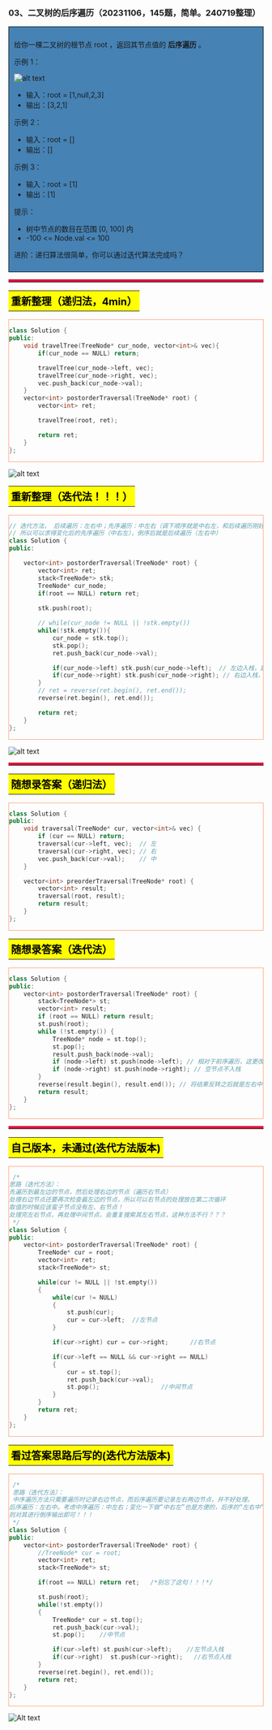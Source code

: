 ### 03、二叉树的后序遍历（20231106，145题，简单。240719整理）
<div style="border: 1px solid black; padding: 10px; background-color: SteelBlue;">

给你一棵二叉树的根节点 root ，返回其节点值的 **后序遍历** 。

示例 1：

![alt text](image/46821d80302826609bdacf855b7c404.png)

- 输入：root = [1,null,2,3]
- 输出：[3,2,1]

示例 2：

- 输入：root = []
- 输出：[]

示例 3：

- 输入：root = [1]
- 输出：[1]
 

提示：

- 树中节点的数目在范围 [0, 100] 内
- -100 <= Node.val <= 100
 

进阶：递归算法很简单，你可以通过迭代算法完成吗？

  </p>
</div>

<hr style="border-top: 5px solid #DC143C;">
<table>
  <tr>
    <td bgcolor="Yellow" style="padding: 5px; border: 0px solid black;">
      <span style="font-weight: bold; font-size: 20px;color: black;">
      重新整理（递归法，4min）
      </span>
    </td>
  </tr>
</table>
<div style="padding: 0px; border: 1.5px solid LightSalmon; margin-bottom: 10px;">

```C++
class Solution {
public:
    void travelTree(TreeNode* cur_node, vector<int>& vec){
        if(cur_node == NULL) return;

        travelTree(cur_node->left, vec);
        travelTree(cur_node->right, vec);
        vec.push_back(cur_node->val);
    }
    vector<int> postorderTraversal(TreeNode* root) {
        vector<int> ret;

        travelTree(root, ret);

        return ret;
    }
};
```

</div>

![alt text](image/bbc77bed8786b3dfeef29a7b42a8fe2.png)

<table>
  <tr>
    <td bgcolor="Yellow" style="padding: 5px; border: 0px solid black;">
      <span style="font-weight: bold; font-size: 20px;color: black;">
      重新整理（迭代法！！！）
      </span>
    </td>
  </tr>
</table>

<div style="padding: 0px; border: 1.5px solid LightSalmon; margin-bottom: 10px">

```C++
// 迭代方法， 后续遍历：左右中；先序遍历：中左右（调下顺序就是中右左，和后续遍历刚好相反）
// 所以可以求得变化后的先序遍历（中右左），倒序后就是后续遍历（左右中）
class Solution {
public:

    vector<int> postorderTraversal(TreeNode* root) {
        vector<int> ret;
        stack<TreeNode*> stk;
        TreeNode* cur_node;
        if(root == NULL) return ret;
        
        stk.push(root);

        // while(cur_node != NULL || !stk.empty())
        while(!stk.empty()){
            cur_node = stk.top();
            stk.pop();
            ret.push_back(cur_node->val);

            if(cur_node->left) stk.push(cur_node->left);  // 左边入栈，后取左节点
            if(cur_node->right) stk.push(cur_node->right); // 右边入栈，右节点先于左节点取！！！
        }
        // ret = reverse(ret.begin(), ret.end());
        reverse(ret.begin(), ret.end());

        return ret;
    }
};

```
</div>

![alt text](image/80946f49513a2cc82727736b1046a01.png)

<hr style="border-top: 5px solid #DC143C;">

<table>
  <tr>
    <td bgcolor="Yellow" style="padding: 5px; border: 0px solid black;">
      <span style="font-weight: bold; font-size: 20px;color: black;">
      随想录答案（递归法）
      </span>
    </td>
  </tr>
</table>

<div style="padding: 0px; border: 1.5px solid LightSalmon; margin-bottom: 10px">

```C++
class Solution {
public:
    void traversal(TreeNode* cur, vector<int>& vec) {
        if (cur == NULL) return;
        traversal(cur->left, vec);  // 左
        traversal(cur->right, vec); // 右
        vec.push_back(cur->val);    // 中
    }

    vector<int> preorderTraversal(TreeNode* root) {
        vector<int> result;
        traversal(root, result);
        return result;
    }
};
```
</div>

<table>
  <tr>
    <td bgcolor="Yellow" style="padding: 5px; border: 0px solid black;">
      <span style="font-weight: bold; font-size: 20px;color: black;">
      随想录答案（迭代法）
      </span>
    </td>
  </tr>
</table>

<div style="padding: 0px; border: 1.5px solid LightSalmon; margin-bottom: 10px">

```C++
class Solution {
public:
    vector<int> postorderTraversal(TreeNode* root) {
        stack<TreeNode*> st;
        vector<int> result;
        if (root == NULL) return result;
        st.push(root);
        while (!st.empty()) {
            TreeNode* node = st.top();
            st.pop();
            result.push_back(node->val);
            if (node->left) st.push(node->left); // 相对于前序遍历，这更改一下入栈顺序 （空节点不入栈）
            if (node->right) st.push(node->right); // 空节点不入栈
        }
        reverse(result.begin(), result.end()); // 将结果反转之后就是左右中的顺序了
        return result;
    }
};
```
</div>

<hr style="border-top: 5px solid #DC143C;">

<table>
  <tr>
    <td bgcolor="Yellow" style="padding: 5px; border: 0px solid black;">
      <span style="font-weight: bold; font-size: 20px;color: black;">
      自己版本，未通过(迭代方法版本)
      </span>
    </td>
  </tr>
</table>

<div style="padding: 0px; border: 1.5px solid LightSalmon; margin-bottom: 10px">

```C++
 /*
思路（迭代方法）：
先遍历到最左边的节点，然后处理右边的节点（遍历右节点）
处理右边节点还要再次检查最左边的节点，所以可以右节点的处理放在第二次循环
取值的时候应该蛮子节点没有左、右节点！
处理完左右节点，再处理中间节点，会重复搜索其左右节点，这种方法不行？？？
 */
class Solution {
public:
    vector<int> postorderTraversal(TreeNode* root) {
        TreeNode* cur = root;
        vector<int> ret;
        stack<TreeNode*> st;

        while(cur != NULL || !st.empty())
        {
            while(cur != NULL)
            {
                st.push(cur);
                cur = cur->left;  //左节点
            }

            if(cur->right) cur = cur->right;      //右节点

            if(cur->left == NULL && cur->right == NULL)
            {
                cur = st.top();
                ret.push_back(cur->val);
                st.pop();                 //中间节点
            }
        }
        return ret;
    }
};
```
</div>

<table>
  <tr>
    <td bgcolor="Yellow" style="padding: 5px; border: 0px solid black;">
      <span style="font-weight: bold; font-size: 20px;color: black;">
      看过答案思路后写的(迭代方法版本)
      </span>
    </td>
  </tr>
</table>

<div style="padding: 0px; border: 1.5px solid LightSalmon; margin-bottom: 10px">

```C++
 /*
 思路（迭代方法）：
 中序遍历方法只需要遍历时记录右边节点，而后序遍历要记录左右两边节点，并不好处理。
后序遍历：左右中。考虑中序遍历：中左右；变化一下做“中右左”也是方便的，后序的“左右中”与之刚好相反；
则对其进行倒序输出即可！！！
 */
class Solution {
public:
    vector<int> postorderTraversal(TreeNode* root) {
        //TreeNode* cur = root;
        vector<int> ret;
        stack<TreeNode*> st;

        if(root == NULL) return ret;   /*别忘了这句！！！*/

        st.push(root);
        while(!st.empty())
        {
            TreeNode* cur = st.top();
            ret.push_back(cur->val);
            st.pop();    //中节点

            if(cur->left) st.push(cur->left);    //左节点入栈
            if(cur->right)  st.push(cur->right);   //右节点入栈
        }
        reverse(ret.begin(), ret.end());
        return ret;
    }
};
```

</div>

![Alt text](image/image-44.png)



